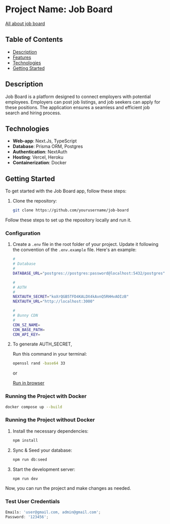 # Project Name: Job Board
[All about job board](https://marmalade-height-05f.notion.site/100xDevs-Job-board-ab8ca399180d49e4bc0c2ff5c81dfb08?pvs=25)
## Table of Contents

- [Description](#description)
- [Features](#features)
- [Technologies](#technologies)
- [Getting Started](#getting-started)

## Description

Job Board is a platform designed to connect employers with potential employees. Employers can post job listings, and job seekers can apply for these positions. The application ensures a seamless and efficient job search and hiring process.

## Technologies

- **Web-app**: Next.Js, TypeScript
- **Database**: Prisma ORM, Postgres
- **Authentication**: NextAuth
- **Hosting**: Vercel, Heroku
- **Containerization**: Docker

## Getting Started

To get started with the Job Board app, follow these steps:

1. Clone the repository:

   ```sh
   git clone https://github.com/yourusername/job-board
   ```

Follow these steps to set up the repository locally and run it.

### Configuration

1. Create a `.env` file in the root folder of your project. Update it following the convention of the `.env.example` file. Here's an example:

   ```bash
   #
   # Database 
   #
   DATABASE_URL="postgres://postgres:password@localhost:5432/postgres"

   #
   # AUTH 
   #
   NEXTAUTH_SECRET="koXrQGB5TFD4KALDX4kAvnQ5RHHvAOIzB"
   NEXTAUTH_URL="http://localhost:3000"

   #
   # Bunny CDN
   #
   CDN_SZ_NAME=
   CDN_BASE_PATH=
   CDN_API_KEY=
   ```

2. To generate AUTH_SECRET,

   Run this command in your terminal:

   ```bash
   openssl rand -base64 33
   ```

   or

   [Run in browser](https://www.cryptool.org/en/cto/openssl/)


### Running the Project with Docker

```bash
docker compose up --build
```

### Running the Project without Docker

1. Install the necessary dependencies:

   ```bash
   npm install
   ```

2. Sync & Seed your database:

   ```bash
   npm run db:seed
   ```

3. Start the development server:

   ```bash
   npm run dev
   ```

Now, you can run the project and make changes as needed.

### Test User Credentials

```js
Emails: 'user@gmail.com, admin@gmail.com';
Password: '123456';
```
